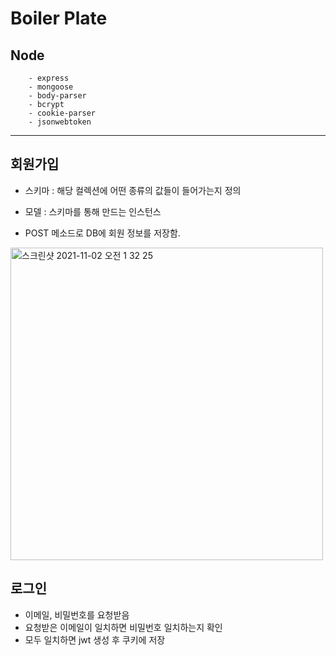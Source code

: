 # Boiler Plate 
## Node
```
    - express
    - mongoose
    - body-parser
    - bcrypt
    - cookie-parser
    - jsonwebtoken
```
-----
## 회원가입
- 스키마 : 해당 컬렉션에 어떤 종류의 값들이 들어가는지 정의
- 모델 : 스키마를 통해 만드는 인스턴스

- POST 메소드로 DB에 회원 정보를 저장함.
<img width="500" alt="스크린샷 2021-11-02 오전 1 32 25" src="https://user-images.githubusercontent.com/46489446/139707619-8ee7fc3b-2455-4587-a071-8051d6d66804.png">

## 로그인
- 이메일, 비밀번호를 요청받음
- 요청받은 이메일이 일치하면 비밀번호 일치하는지 확인
- 모두 일치하면 jwt 생성 후 쿠키에 저장
